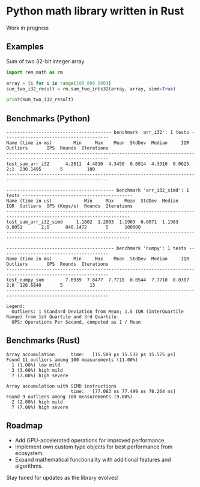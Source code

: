# Python math library written in Rust

Work in progress

## Examples
Sum of two 32-bit integer array
```py
import rem_math as rm

array = [i for i in range(100_000_000)]
sum_two_i32_result = rm.sum_two_ints32(array, array, simd=True)

print(sum_two_i32_result)
```

## Benchmarks (Python)
```
--------------------------------------- benchmark 'arr_i32': 1 tests ---------------------------------------
Name (time in ms)        Min     Max    Mean  StdDev  Median     IQR  Outliers       OPS  Rounds  Iterations
------------------------------------------------------------------------------------------------------------
test_sum_arr_i32      4.2611  4.4810  4.3450  0.0814  4.3310  0.0625       2;1  230.1495       5         100
------------------------------------------------------------------------------------------------------------

---------------------------------------- benchmark 'arr_i32_simd': 1 tests -----------------------------------------
Name (time in us)            Min     Max    Mean  StdDev  Median     IQR  Outliers  OPS (Kops/s)  Rounds  Iterations
--------------------------------------------------------------------------------------------------------------------
test_sum_arr_i32_simd     1.1802  1.2003  1.1903  0.0071  1.1903  0.0051       2;0      840.1472       5      100000
--------------------------------------------------------------------------------------------------------------------

---------------------------------------- benchmark 'numpy': 1 tests ----------------------------------------
Name (time in ms)        Min     Max    Mean  StdDev  Median     IQR  Outliers       OPS  Rounds  Iterations
------------------------------------------------------------------------------------------------------------
test_numpy_sum        7.6939  7.8477  7.7710  0.0544  7.7710  0.0387       2;0  128.6840       5          13
------------------------------------------------------------------------------------------------------------

Legend:
  Outliers: 1 Standard Deviation from Mean; 1.5 IQR (InterQuartile Range) from 1st Quartile and 3rd Quartile.
  OPS: Operations Per Second, computed as 1 / Mean
```

## Benchmarks (Rust)
```
Array accumulation      time:   [15.509 µs 15.532 µs 15.575 µs]
Found 11 outliers among 100 measurements (11.00%)
  1 (1.00%) low mild
  3 (3.00%) high mild
  7 (7.00%) high severe

Array accumulation with SIMD instructions
                        time:   [77.083 ns 77.499 ns 78.264 ns]
Found 9 outliers among 100 measurements (9.00%)
  2 (2.00%) high mild
  7 (7.00%) high severe
```

## Roadmap

- Add GPU-accelerated operations for improved performance.
- Implement own custom type objects for best performance from ecosystem.
- Expand mathematical functionality with additional features and algorithms.

Stay tuned for updates as the library evolves!